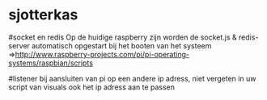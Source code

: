 # sjotterkas


#socket en redis
Op de huidige raspberry zijn worden de socket.js & redis-server automatisch opgestart bij het booten van het systeem
=>http://www.raspberry-projects.com/pi/pi-operating-systems/raspbian/scripts

#listener
bij aansluiten van pi op een andere ip adress, niet vergeten in uw script van visuals ook het ip adress aan te passen
